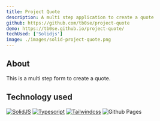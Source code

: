 ```yaml
---
title: Project Quote
description: A multi step application to create a quote
github: https://github.com/tb0se/project-quote
demo: https://tb0se.github.io/project-quote/
techUsed: ['Solidjs']
image: ./images/solid-project-quote.png
---
```


## About

This is a multi step form to create a quote.

## Technology used

[![SolidJS][solid]][solid-url]
[![Typescript][typescript]][typescript-url]
[![Tailwindcss][tailwindcss]][tailwindcss-url]
![Github Pages][githubPages]


[solid]: https://img.shields.io/badge/SolidJS-2c4f7c?style=for-the-badge&logo=solid&logoColor=c8c9cb
[solid-url]: https://www.solidjs.com/

[typescript]: https://img.shields.io/badge/TypeScript-007ACC?style=for-the-badge&logo=typescript&logoColor=white
[typescript-url]: https://www.typescriptlang.org/

[tailwindcss]: https://img.shields.io/badge/Tailwind_CSS-38B2AC?style=for-the-badge&logo=tailwind-css&logoColor=white
[tailwindcss-url]: https://tailwindcss.com/

[githubPages]: https://img.shields.io/badge/github%20pages-121013?style=for-the-badge&logo=github&logoColor=white
